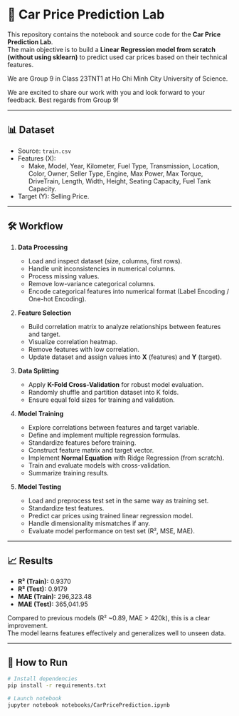 # 🚗 Car Price Prediction Lab
This repository contains the notebook and source code for the **Car Price Prediction Lab**.  
The main objective is to build a **Linear Regression model from scratch (without using sklearn)** to predict used car prices based on their technical features.

We are Group 9 in Class 23TNT1 at Ho Chi Minh City University of Science.

We are excited to share our work with you and look forward to your feedback.
Best regards from Group 9!

---

## 📊 Dataset
- Source: `train.csv`
- Features (X):
  - Make, Model, Year, Kilometer, Fuel Type, Transmission, Location, Color, Owner, Seller Type, Engine, Max Power, Max Torque, DriveTrain, Length, Width, Height, Seating Capacity, Fuel Tank Capacity.
- Target (Y): Selling Price.

---

## 🛠 Workflow  

1. **Data Processing**  
   - Load and inspect dataset (size, columns, first rows).  
   - Handle unit inconsistencies in numerical columns.  
   - Process missing values.  
   - Remove low-variance categorical columns.  
   - Encode categorical features into numerical format (Label Encoding / One-hot Encoding).  

2. **Feature Selection**  
   - Build correlation matrix to analyze relationships between features and target.  
   - Visualize correlation heatmap.  
   - Remove features with low correlation.  
   - Update dataset and assign values into **X** (features) and **Y** (target).  

3. **Data Splitting**  
   - Apply **K-Fold Cross-Validation** for robust model evaluation.  
   - Randomly shuffle and partition dataset into K folds.  
   - Ensure equal fold sizes for training and validation.  

4. **Model Training**  
   - Explore correlations between features and target variable.  
   - Define and implement multiple regression formulas.  
   - Standardize features before training.  
   - Construct feature matrix and target vector.  
   - Implement **Normal Equation** with Ridge Regression (from scratch).  
   - Train and evaluate models with cross-validation.  
   - Summarize training results.  

5. **Model Testing**  
   - Load and preprocess test set in the same way as training set.  
   - Standardize test features.  
   - Predict car prices using trained linear regression model.  
   - Handle dimensionality mismatches if any.  
   - Evaluate model performance on test set (R², MSE, MAE).  


---

## 📈 Results
- **R² (Train):** 0.9370  
- **R² (Test):** 0.9179  
- **MAE (Train):** 296,323.48  
- **MAE (Test):** 365,041.95  

Compared to previous models (R² ~0.89, MAE > 420k), this is a clear improvement.  
The model learns features effectively and generalizes well to unseen data.

---

## 🚀 How to Run
```bash
# Install dependencies
pip install -r requirements.txt

# Launch notebook
jupyter notebook notebooks/CarPricePrediction.ipynb
